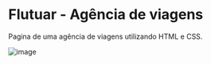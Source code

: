 # Flutuar - Agência de viagens

Pagina de uma agência de viagens utilizando HTML e CSS.

![image](https://user-images.githubusercontent.com/68011048/223572092-1cb09ec9-69ff-4cf2-b533-cbce0e2aa373.png)
